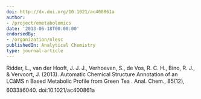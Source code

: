 ```yaml
---
doi: http://dx.doi.org/10.1021/ac400861a
author:
- /project/emetabolomics
date: '2013-06-18T00:00:00'
endorsedBy:
- /organization/nlesc
publishedIn: Analytical Chemistry
type: journal-article
---
```

Ridder, L., van der Hooft, J. J. J., Verhoeven, S., de Vos, R. C. H., Bino, R. J., & Vervoort, J. (2013).  Automatic Chemical Structure Annotation of an LCâMS  n  Based Metabolic Profile from Green Tea . Anal. Chem., 85(12), 6033â6040. doi:10.1021/ac400861a


